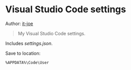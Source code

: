 # Visual Studio Code settings
Author: [it-joe](https://github.com/it-joe)

> My Visual Studio Code settings.

Includes *settings.json*.

Save to location:
```
%APPDATA%\Code\User
```
